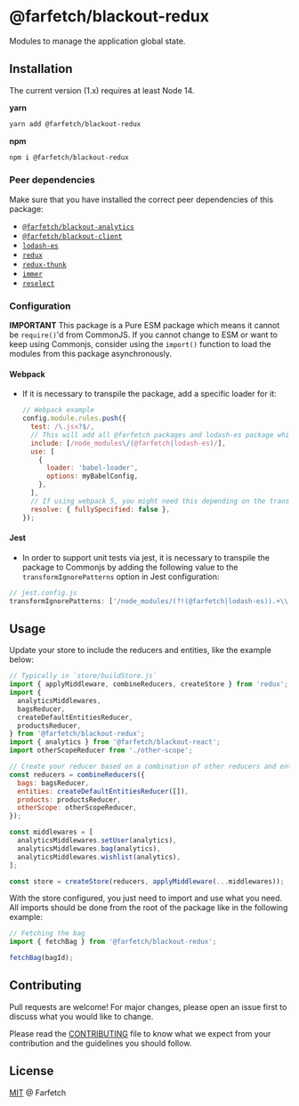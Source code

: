 # @farfetch/blackout-redux

Modules to manage the application global state.

## Installation

The current version (1.x) requires at least Node 14.

**yarn**

```sh
yarn add @farfetch/blackout-redux
```

**npm**

```sh
npm i @farfetch/blackout-redux
```

### Peer dependencies

Make sure that you have installed the correct peer dependencies of this package:

- [`@farfetch/blackout-analytics`](https://www.npmjs.com/package/@farfetch/blackout-analytics)
- [`@farfetch/blackout-client`](https://www.npmjs.com/package/@farfetch/blackout-client)
- [`lodash-es`](https://www.npmjs.com/package/lodash-es)
- [`redux`](https://www.npmjs.com/package/redux)
- [`redux-thunk`](https://www.npmjs.com/package/redux-thunk)
- [`immer`](https://www.npmjs.com/package/immer)
- [`reselect`](https://www.npmjs.com/package/reselect)

### Configuration

**IMPORTANT** This package is a Pure ESM package which means it cannot be `require()`'d from CommonJS. If you cannot change to ESM or want to keep using Commonjs, consider using the `import()` function to load the modules from this package asynchronously.

#### Webpack

- If it is necessary to transpile the package, add a specific loader for it:

  ```js
  // Webpack example
  config.module.rules.push({
    test: /\.jsx?$/,
    // This will add all @farfetch packages and lodash-es package which are ESM only
    include: [/node_modules\/(@farfetch|lodash-es)/],
    use: [
      {
        loader: 'babel-loader',
        options: myBabelConfig,
      },
    ],
    // If using webpack 5, you might need this depending on the transformations used
    resolve: { fullySpecified: false },
  });
  ```

#### Jest

- In order to support unit tests via jest, it is necessary to transpile the package to Commonjs by adding the following value to the `transformIgnorePatterns` option in Jest configuration:

```js
// jest.config.js
transformIgnorePatterns: ['/node_modules/(?!(@farfetch|lodash-es)).+\\.js$'];
```

## Usage

Update your store to include the reducers and entities, like the example below:

```js
// Typically in `store/buildStore.js`
import { applyMiddleware, combineReducers, createStore } from 'redux';
import {
  analyticsMiddlewares,
  bagsReducer,
  createDefaultEntitiesReducer,
  productsReducer,
} from '@farfetch/blackout-redux';
import { analytics } from '@farfetch/blackout-react';
import otherScopeReducer from './other-scope';

// Create your reducer based on a combination of other reducers and entities
const reducers = combineReducers({
  bags: bagsReducer,
  entities: createDefaultEntitiesReducer([]),
  products: productsReducer,
  otherScope: otherScopeReducer,
});

const middlewares = [
  analyticsMiddlewares.setUser(analytics),
  analyticsMiddlewares.bag(analytics),
  analyticsMiddlewares.wishlist(analytics),
];

const store = createStore(reducers, applyMiddleware(...middlewares));
```

With the store configured, you just need to import and use what you need. All imports should be done from the root of the package like in the following example:

```js
// Fetching the bag
import { fetchBag } from '@farfetch/blackout-redux';

fetchBag(bagId);
```

## Contributing

Pull requests are welcome! For major changes, please open an issue first to discuss what you would like to change.

Please read the [CONTRIBUTING](../../CONTRIBUTING.md) file to know what we expect from your contribution and the guidelines you should follow.

## License

[MIT](../../LICENSE) @ Farfetch
